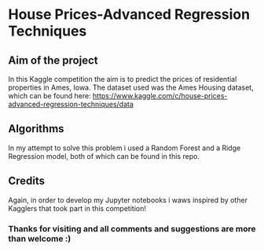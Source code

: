 # House Prices-Advanced Regression Techniques

## Aim of the project

In this Kaggle competition the aim is to predict the prices of residential properties in Ames, Iowa. The dataset used was the Ames Housing dataset, which can be found here: https://www.kaggle.com/c/house-prices-advanced-regression-techniques/data

## Algorithms 

In my attempt to solve this problem i used a Random Forest and a Ridge Regression model, both of which can be found in this repo.

## Credits

Again, in order to develop my Jupyter notebooks i waws inspired by other Kagglers that took part in this competition!

### Thanks for visiting and all comments and suggestions are more than welcome :)
